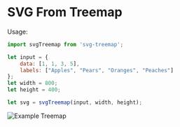 # SVG From Treemap

Usage:

```javascript
import svgTreemap from 'svg-treemap';

let input = {
    data: [1, 1, 3, 5],
    labels: ["Apples", "Pears", "Oranges", "Peaches"]
};
let width = 800;
let height = 400;

let svg = svgTreemap(input, width, height);
```

![Example Treemap](https://cdn.jsdelivr.net/gh/brendanmoore/svg-treemap/example.svg "Example Treemap")
